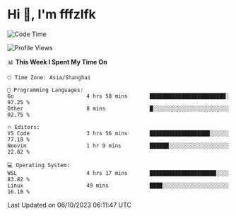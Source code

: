 # Hi 👋, I'm fffzlfk

<!--START_SECTION:waka-->
![Code Time](http://img.shields.io/badge/Code%20Time-468%20hrs%2010%20mins-blue)

![Profile Views](http://img.shields.io/badge/Profile%20Views-0-blue)

📊 **This Week I Spent My Time On** 

```text
🕑︎ Time Zone: Asia/Shanghai

💬 Programming Languages: 
Go                       4 hrs 58 mins       ████████████████████████░   97.25 % 
Other                    8 mins              █░░░░░░░░░░░░░░░░░░░░░░░░   02.75 % 

🔥 Editors: 
VS Code                  3 hrs 56 mins       ███████████████████░░░░░░   77.18 % 
Neovim                   1 hr 9 mins         ██████░░░░░░░░░░░░░░░░░░░   22.82 % 

💻 Operating System: 
WSL                      4 hrs 17 mins       █████████████████████░░░░   83.82 % 
Linux                    49 mins             ████░░░░░░░░░░░░░░░░░░░░░   16.18 % 
```


 Last Updated on 06/10/2023 06:11:47 UTC
<!--END_SECTION:waka-->
